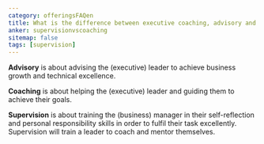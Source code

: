 ```yaml
---
category: offeringsFAQen
title: What is the difference between executive coaching, advisory and supervision?
anker: supervisionvscoaching
sitemap: false
tags: [supervision]
---
```

<p>
<b>Advisory</b> is about advising the (executive) leader to achieve business growth and technical excellence.
</p>

<p>
<b>Coaching</b> is about helping the (executive) leader and guiding them to achieve their goals.
</p>

<p>
<b>Supervision</b> is about training the (business) manager in their self-reflection and personal responsibility skills in order to fulfil their task excellently. Supervision will train a leader to coach and mentor themselves.
</p>
